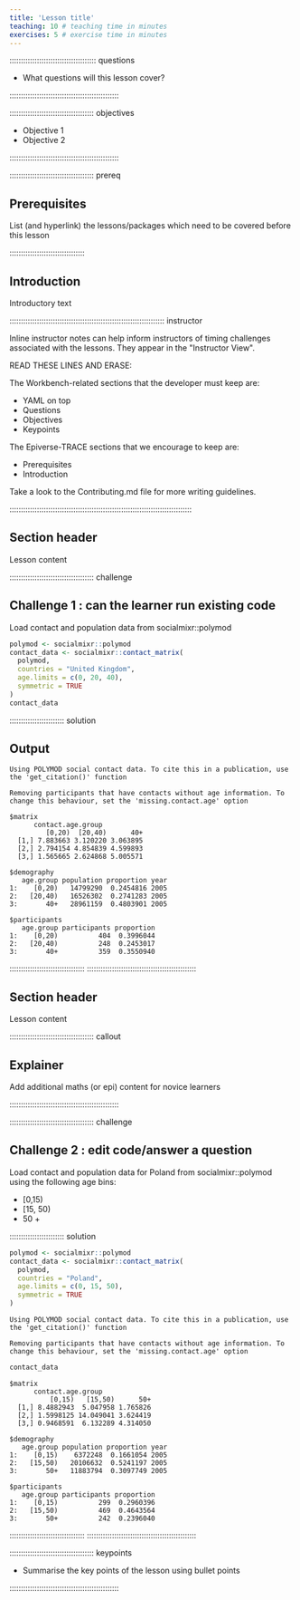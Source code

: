 ```yaml
---
title: 'Lesson title'
teaching: 10 # teaching time in minutes
exercises: 5 # exercise time in minutes
---
```


:::::::::::::::::::::::::::::::::::::: questions 

- What questions will this lesson cover?

::::::::::::::::::::::::::::::::::::::::::::::::

::::::::::::::::::::::::::::::::::::: objectives

- Objective 1
- Objective 2

::::::::::::::::::::::::::::::::::::::::::::::::

::::::::::::::::::::::::::::::::::::: prereq

## Prerequisites

List (and hyperlink) the lessons/packages which need to be covered before this lesson

:::::::::::::::::::::::::::::::::


## Introduction

Introductory text

:::::::::::::::::::::::::::::::::::::::::::::::::::::::::::::::::::: instructor

Inline instructor notes can help inform instructors of timing challenges
associated with the lessons. They appear in the "Instructor View".

READ THESE LINES AND ERASE:

The Workbench-related sections that the developer must keep are:

- YAML on top
- Questions
- Objectives
- Keypoints

The Epiverse-TRACE sections that we encourage to keep are:

- Prerequisites
- Introduction

Take a look to the Contributing.md file for more writing guidelines.

::::::::::::::::::::::::::::::::::::::::::::::::::::::::::::::::::::::::::::::::


## Section header

Lesson content

::::::::::::::::::::::::::::::::::::: challenge 

## Challenge 1 : can the learner run existing code

Load contact and population data from socialmixr::polymod

```r
polymod <- socialmixr::polymod
contact_data <- socialmixr::contact_matrix(
  polymod,
  countries = "United Kingdom",
  age.limits = c(0, 20, 40),
  symmetric = TRUE
)
contact_data
```

:::::::::::::::::::::::: solution 

## Output
 

```{.output}
Using POLYMOD social contact data. To cite this in a publication, use the 'get_citation()' function
```

```{.output}
Removing participants that have contacts without age information. To change this behaviour, set the 'missing.contact.age' option
```

```{.output}
$matrix
      contact.age.group
         [0,20)  [20,40)      40+
  [1,] 7.883663 3.120220 3.063895
  [2,] 2.794154 4.854839 4.599893
  [3,] 1.565665 2.624868 5.005571

$demography
   age.group population proportion year
1:    [0,20)   14799290  0.2454816 2005
2:   [20,40)   16526302  0.2741283 2005
3:       40+   28961159  0.4803901 2005

$participants
   age.group participants proportion
1:    [0,20)          404  0.3996044
2:   [20,40)          248  0.2453017
3:       40+          359  0.3550940
```


:::::::::::::::::::::::::::::::::
::::::::::::::::::::::::::::::::::::::::::::::::


## Section header

Lesson content

::::::::::::::::::::::::::::::::::::: callout
## Explainer
Add additional maths (or epi) content for novice learners

::::::::::::::::::::::::::::::::::::::::::::::::

::::::::::::::::::::::::::::::::::::: challenge 

## Challenge 2 : edit code/answer a question

Load contact and population data for Poland from socialmixr::polymod using the following age bins:

+ [0,15)
+ [15, 50)
+ 50 +

:::::::::::::::::::::::: solution 


```r
polymod <- socialmixr::polymod
contact_data <- socialmixr::contact_matrix(
  polymod,
  countries = "Poland",
  age.limits = c(0, 15, 50),
  symmetric = TRUE
)
```

```{.output}
Using POLYMOD social contact data. To cite this in a publication, use the 'get_citation()' function
```

```{.output}
Removing participants that have contacts without age information. To change this behaviour, set the 'missing.contact.age' option
```

```r
contact_data
```

```{.output}
$matrix
      contact.age.group
          [0,15)   [15,50)      50+
  [1,] 8.4882943  5.047958 1.765826
  [2,] 1.5998125 14.049041 3.624419
  [3,] 0.9468591  6.132289 4.314050

$demography
   age.group population proportion year
1:    [0,15)    6372248  0.1661054 2005
2:   [15,50)   20106632  0.5241197 2005
3:       50+   11883794  0.3097749 2005

$participants
   age.group participants proportion
1:    [0,15)          299  0.2960396
2:   [15,50)          469  0.4643564
3:       50+          242  0.2396040
```
:::::::::::::::::::::::::::::::::
::::::::::::::::::::::::::::::::::::::::::::::::





::::::::::::::::::::::::::::::::::::: keypoints 

- Summarise the key points of the lesson using bullet points


::::::::::::::::::::::::::::::::::::::::::::::::

